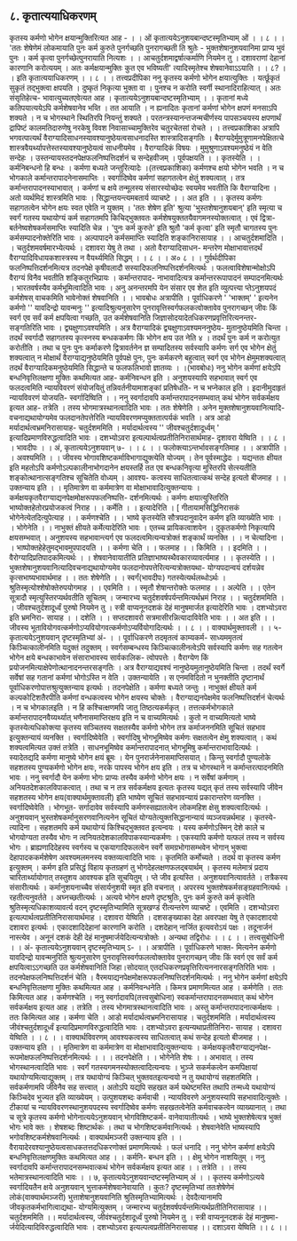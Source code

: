 ## ८. कृतात्ययाधिकरणम्
कृतस्य कर्मणो भोगेन क्षयान्मुक्तिरित्यत आह -
। । ओं कृतात्ययेऽनुशयबान्दष्टस्मृतिभ्याम् ओं । । ८ । ।
'ततः शेषेणेमं लोकमायाति पुनः कर्म कुरुते पुनर्गच्छति पुनरागच्छती ति
श्रुतेः -
भुक्तशेषानुशयवानिमा प्राप्य भुवं पुनः ।
कर्म कृत्वा पुनर्गच्छेत्पुनरायाति नित्यशः । ।
आचतुर्दशमाद्वर्षात्कर्माणि नियमेन तु ।
दशावराणां देहानां कारणानि करोत्ययम् ।
अतः कर्मक्षयान्मुक्तिः कुत एव भविष्यती' त्यादिस्मृतेश्च
शेषवानेवाऽऽयाति । । ८? । । इति कृतात्ययाधिकरणम् । । ८ । ।
तत्त्वप्रदीपिका
ननु कृतस्य कर्मणो भोगेन क्षयात्युक्तिः । यर्त्छूकृतं सुकृतं तद्भुक्त्वा क्षपयति । दुष्कृतं
निकृत्या भुक्ता वा । पुनश्च न करोति स्वर्गी स्थानादिराहित्यात् । अतः संसृतिहेत्च-
भावात्युच्यतएवेत्यत आह । कृतात्ययेऽनुशयबान्दष्टस्मृतिभ्याम् । । कृतानां मध्ये कतिपयात्ययेऽपि
कर्मशेषवानेव भव्ति । तत आयाति । न ह्यनादितः कृतानां कर्मणां भोगेन क्षपणं मनसाऽपि
शक्यते । न च भोगस्थाने स्थितिरपि नियन्तुं शक्यते । परतन्त्रस्यानन्तजन्मचीर्णस्य पापसञ्चयस्य
क्षपणार्थं द्रापिष्टं कालमतिदारुणेषु नरकेषु विवश निवासाच्चामुक्तिरेव चतुरचेतसां रोचते । ।
तत्त्वप्रकाशिका
अत्रापि भगवत्पात्यर्थं वैराग्यादिसाधनस्यावश्यानुष्ठेयत्वसाधनादस्ति शास्त्रादिसङ्गतिः ।
बैराग्यदेर्मुमुत्रूणामनपेक्षितत्चे शास्त्रवैयर्थ्यापत्तेस्तस्यावश्यानुष्ठेयत्वं साधनीयमेव । वैराग्यादिकं
विषयः । मुमुश्रुणाऽवश्यमनुष्ठेयं न वेति सन्देहः । उस्तन्यायस्तदनपेक्षफलनिष्पत्तिदर्शनं च
सन्देहवीजम् । पूर्वपक्षयति । । कृतस्येति । । कर्मनिबन्धनो हि बन्धः । कर्मणा बध्यते जन्तुरित्यादेः ।(तत्त्वप्रकाशिका)
कर्मणश्च क्षयो भोगेन भवति । न च भोगकाले कर्मान्तरापादनेनासमाप्तिः । स्वर्गादिष्वेव कर्मणां
सहागतत्वेन क्षेतुं शक्यत्वात् । तत्र कर्मान्तरापादनस्याभावात् । कर्मणां च क्षये तन्मूलस्य
संसारस्योच्छेदः स्वयमेव भवतीति कि वैराग्यादिना । अतो व्यर्थमिदं शास्त्रमिति भावः ।
सिद्धान्तयन्त्यमबतार्य व्याचष्टे । । अत इति । । कृतस्य कर्मणः सहागतत्वेन भोगेन क्षयः स्वत
एवेति न युक्तम् । 'ततः शेषेण इति' श्रुत्या 'भुस्तशेषानुशयबान्' इति स्मृत्या च स्वर्गं गतस्य
यथायोग्यं कर्म सहागतमपि किचिद्भुक्तवतः कर्मशेषयुक्ततयैवागमनस्योक्तत्वात् । एवं द्वित्रा-
बर्तनेष्वशेषकर्मसमाप्तिः स्यादिति चेन्न । 'पुनः कर्म कुरुते' इति श्रुतौ 'कर्म कृत्वा' इति स्मृतौ
चागतस्य पुनः कर्मसम्पादनोक्तेरिति भावः । अल्पापादने कर्मसमाप्तिः स्यादिति शङ्कानिरासायाह
। । आचतुर्दशमादिति । । चतुर्दशमवर्षमारभ्येत्यर्थः । दशावरा येषु ते तथा । अतो वैराग्यादिसाधन-
मन्तरेण मोक्षाभावात्तदर्थं वैराग्यादिविधायकशास्त्रस्य न वैयर्थ्यमिति सिद्धम् । । ८ । । अ० ८ । ।
गुर्वर्थदीपिका
फलनिष्पत्तिदर्शनमित्यत्र तदनपेक्षे कृषीवलादौ सस्यादिफलनिष्पत्तिदर्शनमित्यर्थः ।
फलत्वाविशेषान्मोक्षोऽपि वैराग्यं विनैव भवतीति शङ्कितुरभिप्रायः । कर्मान्तरापाद-
नाभावादित्यत्र कर्मान्तररूपापादनं सम्पादनमित्यर्थः । भारतवर्षस्यैव कर्मभूमित्वादिति
भावः । अनु अनन्तरमपि येन संसार एव शेत इति व्युत्पत्त्या प्तेऽनुशयपदं कर्मशेषस्
वाचकमिति भावेनोक्तं शेषवानिति । ।
भावबोधः
अत्रापीति । पूर्वाधिकरणे ' 'भाक्तम्' ' इत्यनेन कर्मणो '' यावदिन्द्रो यावन्मनुः ''
इत्यादिश्रुत्यनुसारेण पुनरावृत्तिस्वर्गफलकत्वोक्तावेव पुनरागच्छन् जीवः किं स्वर्ग एव सर्वं
कर्म क्षपयित्वा गच्छति, उत कर्मशेषवानिति जिज्ञासोदयादेतधिकरणप्रवृत्तिरित्यनन्तर-
सङ्गतिरिति भावः । द्व्यक्षुणाऽवश्यमिति । अत्र वैराग्यादिकं द्व्यक्षुणाऽवश्यमननुष्ठेय-
मुतानुष्ठेयमिति चिन्ता । तदर्थं स्वर्गादौ सहागतस्य कृत्स्नस्य बन्धककर्मणः किं भोगेन क्षय
उत नेति ४ । तदर्थं पुनः कर्म न करोत्युत करोतीति । तथा च पुनः पुनः कर्माकरणे
द्वित्रावर्तनेन ज्ञ सम्पादितस्य सर्वस्यापि कर्मणः सर्ग एव भोगेन क्षेतुं शक्यत्वात् न मोक्षार्थं
वैराग्याद्यनुष्ठेयमिति पूर्वपक्षे पुनः, पुनः कर्मकरणे बहुत्वात् स्वर्ग एव भोगेन क्षेमुमशक्यत्वात्
तदर्थं वैराग्यादिकमनुष्ठेयमिति सिद्धान्ते च फलफलिभावो ज्ञातव्यः । ।(भावबोधः)
ननु भोगेन कर्मणां क्षयेऽपि बन्धनिवृत्तिलक्षणा मुक्तिः कथमित्यत आह- कर्मनिवन्धन
इति । अनुशयस्यापि सहभावात् स्वर्ग एव फलदत्वमिति न्यायविवरणं संयोजयितुं
तन्निवर्तनीयामाशङ्कां प्रतिषेधति- न च भप्नेकाल इति । इदानीमुदाहृतं न्यायविवरणं
योजयति- स्वर्गादिष्विति । ।
ननु स्वर्गादावपि कर्मान्तरापादनसम्भवात् कथं भोगेन सर्वकर्मक्षय इत्यत आह- तत्रेति ।
तस्य भोगमात्रस्थानत्वादिति भावः । ततः शेषेणेति । अनेन मुक्तशेषानुशयवानित्यादि-
वचनाद्यथायोग्यमेव फलदानतेपत्तेरिति न्यायविवरणमप्युक्ततात्पर्यकं भवति । अत्र आडो
मर्यादार्थत्वभ्रमनिरासायाह- चतुर्दशममिति । मर्यादार्थत्वस्य '' जीवश्चतुर्दशादूर्ध्वम् '
इत्यादिप्रमाणविरुद्धत्वादिति भावः । दशभ्योऽवरा इत्यल्पार्थत्वप्रतीतिनिरासार्थमाह-
दृशावरा येष्विति । । ८ । ।
भावदीपः
। । अं, कृतात्ययेऽनुशयवान् ७- । । ८ । । फलोक्त्याऽन्तर्भावसङ्गतिमाह । । अत्रापीति । ।
अवश्यमिति । । जीवस्य भोगावशिष्टकर्माविभागाद्युक्त्येति योज्यम् । तेन पूर्वस्माद्धेदः ।
यद्यन्ततः क्षीयत इति महतोऽपि कर्मणोऽल्पकालीनाभोगदानेन क्षयस्तर्हि तत एव
बन्धकनिवृत्या मुस्तिरपि सेत्स्यतीति शङ्कोत्थानात्सङ्गतिश्च सूचितेति वोध्यम् । आवश्य-
कत्वस्य साधितत्वात्कथं सन्देह इत्यतो बीजमाह । । उक्तन्याय इति । । मृतिमात्रेण वा
कर्ममात्रेण वा मोक्षाभावादित्युक्तन्यायः । कर्मक्षयकृतवैराग्याद्यनपेक्षमोक्षरूपफलनिष्पत्ति-
दर्शनमित्यर्थः । कर्मणः क्षयात्युस्तिरिति भाष्योक्तहेतोरप्रयोजकत्वं निराह । । कर्मेति । ।
इत्यादेरिति । [ गीतायामसिद्धिनिरासकं भोगेनेत्येतदित्युपेत्याह । । कर्मणश्चेति । । भाष्ये
कृतस्येति सौत्रपदानुवादेन कर्मण इति व्याख्येति भावः । । भोगेनेति । । नाभुक्तं क्षीयते
कर्मेत्यादेरिति भावः । एतच्च प्रायिकत्वाशयेन । दुकृतकर्मणो निकृत्यापि क्षयसम्भवात् ।
अनुशयस्य सहभावान्त्यर्ग एव फलदत्वमित्यन्यत्रोक्तं शङ्कार्थं व्यनक्ति । । न चेत्यादिना । ।
भाष्पोक्तहेहेतुमद्भावमुपपादयति । । कर्मणा चेति । । फलमाह । । किमिति । । इदमिति । ।
वैरोग्यादिप्रतिपादकमित्यर्थः । । शेषवानेवायातीति प्रतिज्ञाभाष्यस्थैवकारव्यावर्त्यमाह । ।
कृतस्येति । । भुक्तशेषानुशयवानित्यादिवचनाद्यथायोग्यमेव फलदानोपपत्तेरित्यन्यत्रोक्तयथा-
योग्यपदान्वयं दर्शयन्नेव कृत्सभाष्यभावार्थमाह । । ततः शेषेणेति । । स्वर्गं(भावदीपः)
गतस्येत्यर्थलब्धोऽर्थः । श्रुतिस्मृत्योश्शेषोक्तेरुपयोगमाह । । एवमिति । । स्मृतौ शेषान्तरोक्तेः
फलमाह । । अल्पेति । । एतेन सूत्रादौ स्मृत्युस्तिरप्यर्थवतीति सूचितम् । जन्मारभ्य
चतुर्दशवर्षपर्यन्तमित्यर्थभ्रमं निराह । । चतुर्दशममिति । । जीवश्चतुर्दशादूर्ध्वं पुरुषो नियमेन
तु । स्त्री वाप्यनूनदशकं देहं मानुषमार्जत इत्यादेरिति भावः । दशभ्योऽवरा इति भ्रमनिरा-
सायाह । । दशेति । । सप्तदशावरो सत्रमासीरन्नित्यादाविवेति भावः । । अत इति । । जीवस्य
भूतावियोगवत्कर्मणोऽप्यवियोगवत्कर्मणोऽप्यर्वियोगादित्यर्थः । । ८ । ।
वाक्यार्थमुक्तावली
। । ५- कृतात्ययेऽनुशयवान् दृष्टस्मृतिभ्यां अं- । । पूर्वाधिकरणे तदमृतत्वं काम्यकर्म-
साध्यममृतत्वं किञ्चित्कालीनमिति यदुक्तं तदुक्तम् । स्वर्गसम्बन्धस्य किञ्चित्कालीनत्वेऽपि
सर्वस्यापि कर्मणः सह गतत्वेन भोगेन क्षये बन्धकाभावेन संसाराभावस्य सार्वकालिक-
त्वोपपत्तेः । वैराग्येण किं प्रयोजनमित्याक्षेपेणोत्थानादनन्तरसङ्गतिः । अत्र वैराग्याद्यवश्यं
नानुष्ठेयमुतानुष्ठेयमिति चिन्ता । तदर्थं स्वर्गे सर्वेषां सह गतानां कर्मणां भोगोऽस्ति न वेति ।
उक्तन्यायेति । स एनमविदितो न भुनक्तीति दृष्टानार्थं पूर्वाधिकरणोपात्तश्रुत्युक्तन्याय
इत्यर्थः । तदनपेक्षेति । कर्मणा बध्यते जन्तुः । नाभुक्तं क्षीयते कर्म कल्पकोटिशतैरपीति
कर्मणां वन्धकत्वस्य भोगेन क्षयस्य चोक्तेः । वैराग्याद्यनपेक्षमेव फलनिष्पत्तिदर्शनं चेत्यर्थः ।
न च भोगकालइति । न हि कश्चित्क्षणमपि जातु तिष्ठत्यकर्मकृत् । तत्तत्कर्मभोगकाले
कर्मान्तरापादनवैय्यर्थ्यात् भणैनासमाप्तिरक्षय इति न च वाच्यमित्यर्थः । कुतो न
वाच्यमित्यतो भाष्ये कृतस्येत्यधिकोक्त्या कृतस्य सञ्चितस्य सक्षतस्यैव कर्मणो भोगेन तत्र
कर्माजननमिति सूचितं सहभाव इत्युक्तन्यायं व्यनक्ति । स्वर्गादिष्वेवेति । स्वर्गादिषु
भोगभूमिष्वेव कर्मणः सक्षतत्वेन क्षेमु शक्यत्वात् । कथं शक्यत्वमित्यत उक्तं तत्रेति ।
साधनभूमिष्वेव कर्मान्तरापादनात् भोगभूमिषु कर्मान्तराभावादित्यर्थः ।
स्यादेतद्यदि कर्मणा मानुष्ये भोगेन क्षयं ब्रूमः । येन पुनरार्जनेनासमाप्तिसयात् । किन्तु
स्वर्गादौ पुण्यलोके सहशतस्य पुण्यकर्मणो भोगेन क्षयः, नरके पापस्य भोगेन क्षय इति ।
तत्र च भोगस्थाने न कर्मान्तरत्पादनमिति भावः । ननु स्वर्गादौ येन कर्मणा भोगः प्राप्यः
तस्यैव कर्मणो भोगेन क्षयः । न सर्वेषां कर्मणाम् । अनियतदेशकालविपाकत्वात् । तथा च
न तत्र सर्वकर्मक्षय इत्यतः कृतस्य यद्यत् कृतं तस्य सर्वस्यापि जीवेन सहशतस्य भोगेन क्षय(वाक्यार्थमुक्तावली)
इति भाष्येण सूचितं सहभावन्यायं प्रकारान्तरेण व्यनक्ति । स्वर्गादिष्वेवेति । भोगभूत-
सर्गादावेव सर्वस्यापि कर्मणस्सह्यातत्वेन लोकमहिश क्षेसु शक्यत्वादित्यर्थः । अनुशयवान्
भुस्तशेषकर्मानुसरणवानित्यनेन सूचितं योग्यतेत्युक्तसिद्धानान्यायं व्यञ्जयन्नर्थमाह । कृतस्ये-
त्यादिना । सहशतमपि कर्म यथायोग्यं किश्चिद्भुक्तवत इत्यन्वयः । यस्य कर्मणोऽस्मिन्
देशे काले च भोगयोग्यता तस्यैव भोगः न त्वनियतदेशकालविपाकस्यान्यकर्मणः ।
एकस्यापि कर्मणो यत्फलं तस्य न सर्वस्य भोगः । ब्राह्यणादिदेहस्य स्वर्गस्य च
एकयागादिफलत्वेन स्वर्गे समग्रभोगासम्भवेन भोगान् भुक्त्वा देहापादककर्मशेषेण
अवश्यमलमनस्य वक्तव्यत्वादिति भावः । कृतमिति कर्मोच्यते । तदर्थ वा कृतस्य कर्मण
इत्युक्तम् । कर्मण इति प्रसिद्धं विहाय कृतग्रहणं तु भोगदेहलक्षणफलद्बयार्थम् । कृतस्य
मलेमात्रं प्रदाय चारितार्थ्यायोगात् तस्तुशय आवश्यक इति सूचयितुम् । प्ते जीव
इत्यस्ति । अनुशयवानित्यावर्तते । तत्रैकस्य संसारीत्यर्थः । कर्मानुशयनाच्चैव संसार्यनुशयी
स्मृत इति वचनात् । अपरस्य भुक्तशेषकर्मसङ्ग्रहवानित्यर्थः । रहतीत्यनुवर्तते ।
अघ्नच्छतीत्यर्थः । अत्यये भोगेन क्षपणे दृष्टश्रुतिः, पुनः कर्म कुरुते कर्म कृत्वेति
श्रुतिस्मृत्यधिकाशव्यावर्त्य वदन् दृष्टस्मृतिभ्यामिति सूत्रखण्डं रीत्यन्तरेण व्याचष्टे ।
एवमिति । दशभ्योऽवरा इत्यल्पार्थत्वप्रतीतिनिरासायार्थमाह । दशावरा येष्विति ।
दशसङ्ख्याका देहा अवरपक्षा येषु ते एकादशादयो दशावरा इत्यर्थः । एकादशादिदेहानां
कारणानि करोति । दशदेहान् नार्जित इत्यवरोऽयं पक्षः । तदूनार्जनं नास्त्येव । अनूनं
दशकं देही देहं मानुषमार्जयेदित्यन्यत्रोक्तेः । अन्यथा तद्विरोधः । । ८ । ।
तत्त्वसुबोधिनी
। । अं- कृतात्ययेऽनुशयवान् दृष्टस्मृतिभ्याम् ऽ- । । अत्रापीति । पूर्वाधिकरणे भाक्त-
मित्यनेन कर्मणो यावदिन्द्रो यावन्मनुरिति श्रुत्यनुसारेण पुनरावृत्तिस्वर्गफलत्वोक्तावेव
पुनरागच्छन् जीवः किं स्वर्ग एव सर्वं कर्म क्षपयित्वाऽऽगच्छति उत कर्मशेषवानिति
जिहा।सोदयात् एतदधिकरणप्रवृत्तिरित्यननारसङ्गतिरिति भावः । तदनपेक्षफलनिष्पत्तिदर्शनं
चेति । वैरमयाद्यनपेक्षमोक्षरूपफलनिष्पत्तिदर्शनमित्यर्थः । ननु भोगेन कर्मणां क्षयेऽपि
बन्धनिवृत्तिलक्षणा मुक्तिः कथमित्यत आह । कर्मनिवन्धनेति । किमत्र प्रमाणमित्यत
आह । कर्मणेति । ततः किमित्यत आह । कर्मणश्चेति । ननु स्वर्गादावपि(तत्त्वसुबोधिना)
स्वकर्मान्तरापादनसम्भवात् कथं भोगेन सर्वकर्मक्षय इत्यत आह । तत्रेति । तस्य
भोगमात्रस्थानत्वादिति भावः । अस्तु कर्मान्तरापादनात्कर्मक्षयः । ततः किमित्यत आह ।
कर्मणा चेति । आडो मर्यादार्थत्वभ्रमनिरासायाह । चतुर्दशममिति । मर्यादार्थत्वस्य
जीवंश्चतुर्दशादूर्ध्वं इत्यादिप्रमाणविरुद्धत्वादिति भावः । दशभ्योऽवरा इत्यन्यथाप्रतीतिनिरा-
सायाह । दशावरा येष्विति । । ८ । ।
वाक्यार्थविवरणम्
आवश्यकत्वस्य साधितत्वात् कथं सन्देह इत्यतो बीजमाह । । उक्तन्याय इति । ।
मृतिमात्रेण वा कर्ममात्रेण वा मोक्षाभावादित्युक्तन्यायः । कर्मक्षयकृतवैराग्याद्यनपेक्ष-
रूपमोक्षफलनिष्पत्तिदर्शनमित्यर्थः । । । तदनपेक्षेति । । भोगेनेति शेषः । । अभावात् । तस्य
भोगस्थानत्वादिति भावः । स्वर्गं गतस्यगमनस्योक्तत्वादित्यन्वयः । भुञ्जे सकर्मकत्वेन
कमपिक्षायां यथायोग्यमित्याद्युक्तम् । तत्र यथायोग्यं किञ्चित् भुक्तवतइत्यन्वयो न तु
यथायोग्यं सहशतमिति । सर्वकर्मणामपि जीवेनैव सह सत्त्वात् । अतोऽपि यद्यपि सहखत
कर्म यथेष्टमस्ति तथापि तन्मध्ये यथायोग्यं किञ्चिदेव भुज्यत इति व्याख्येयम् ।
उत्पुशयशब्दः कर्मवाची । न्यायविवरणे अनुशयस्यापि सहभावादित्युक्तेः । टीकायां च
न्यायविवरणस्थानुशयपदस्य स्वर्गादिष्वेव कर्मणः सहखतत्वेनेति कर्मवाचकत्वेन
व्याख्यानात् । तथा च सूत्रे कृतस्य कर्मणो भोगेनात्ययेऽनुशयवान् भोगविशिष्टकर्म-
वानेवायातीत्यर्थः । भाष्ये भुक्तशेषेत्यत्र भुक्तं भोगः भावे क्तः । शेषशब्दः शिष्टार्थकः ।
तथा च भोगशिष्टकर्मवानित्यर्थः । शेषवानेवेति भाष्यस्यापि भगोवशिष्टकर्मशेषवानित्यर्थः ।
वाक्यार्थमञ्जरी
उक्तन्याय इति । । वैरायादेरवश्यानुष्ठेयत्वसाधकतत्तदधिकरणोक्तं प्रमाणमित्यर्थः । फलं
धनादि । ननु भोगेन कर्मणां क्षयेऽपि बन्धनिवृत्तिलक्षणमुक्तिः कथमित्यत आह । । कर्मनि-
बन्धन इति । । क्षेमु भोगेन नाशयितुम् । ननु स्वर्गादावपि कर्मान्तरापादनसम्भवात्कथं भोगेन
सर्वकर्मक्षय इत्यत आह । । तत्रेति । । तस्य भतेमात्रस्थानत्वादिति भावः । । ७,
कृतात्ययेऽनुशयवान्दष्टस्मृतिभ्याम् अं । । कृतस्य कर्मणोऽत्यये स्वर्गादियतैन क्षये
अनुशयवान् भुत्ताकर्मशेषवानेवायाति । कुतः? दृष्टस्मृतिभ्यां ततःशेषेणेमं लोकं(वाक्यार्थमञ्जरी)
भुत्ताशेषानुशयवानिति श्रुतिस्मृतिभ्यामित्यर्थः । देवदैत्यानामपि जीवकृतकर्मभागित्वाद्यथा-
योग्यमित्युक्तम् । जन्मारभ्य चतुर्दशवर्षपर्यन्तमित्यर्थप्रतीतिनिरासायाह ।। चतुर्दशममिति ।।
मर्यादार्थत्वस्य, जीवंश्चतुर्दशादूर्ध्वं पुरुषो नियमेन तु । स्त्री वाप्यनूनदशकं देहं मानुषमा-
र्जयेदित्यादिविरुद्धत्वादिति भावः । दशभ्योऽवरा इत्यल्पत्वप्रतीतिनिरासायाह ।। दशाऽवरा
येष्विति ।। ८ ।।
 